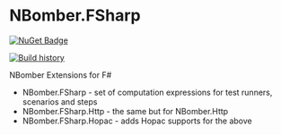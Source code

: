 # NBomber.FSharp

[![NuGet Badge](https://buildstats.info/nuget/NBomber.FSharp)](https://www.nuget.org/packages/NBomber.FSharp/)

[![Build history](https://buildstats.info/github/chart/PragmaticFlow/NBomber.FSharp)](https://github.com/PragmaticFlow/NBomber.FSharp/actions)

NBomber Extensions for F#

- NBomber.FSharp - set of computation expressions for test runners, scenarios and steps
- NBomber.FSharp.Http - the same but for NBomber.Http
- NBomber.FSharp.Hopac - adds Hopac supports for the above
